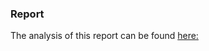### Report

The analysis of this report can be found [here:](https://www.canva.com/design/DAGUnah-xqA/ulFwQP0p6OT8eF146Sn53w/edit?utm_content=DAGUnah-xqA&utm_campaign=designshare&utm_medium=link2&utm_source=sharebutton)
